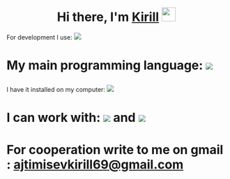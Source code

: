 <h1 align="center">Hi there, I'm <a href="https://daniilshat.ru/" target="_blank">Kirill</a> 
<img src="https://github.com/blackcater/blackcater/raw/main/images/Hi.gif" height="32"/></h1>


For development I use:    <img src="https://img.shields.io/badge/Visual%20Studio%20Code-0078d7.svg?style=for-the-badge&logo=visual-studio-code&logoColor=white" heigh="32"/><h1>

My main programming language: <img src="https://img.shields.io/badge/python-3670A0?style=for-the-badge&logo=python&logoColor=ffdd54"/></h1>

I have it installed on my computer: <img src="https://img.shields.io/badge/Arch%20Linux-1793D1?logo=arch-linux&logoColor=fff&style=for-the-badge"/><h1>

I can work with:  <img src="https://img.shields.io/badge/docker-%230db7ed.svg?style=for-the-badge&logo=docker&logoColor=white"/>    and     <img src="https://img.shields.io/badge/git-%23F05033.svg?style=for-the-badge&logo=git&logoColor=white"><h1>

For cooperation write to me on gmail : ajtimisevkirill69@gmail.com
